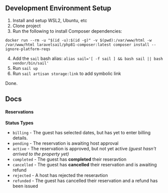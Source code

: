 ## Development Environment Setup

1. Install and setup WSL2, Ubuntu, etc
2. Clone project
3. Run the following to install Composer dependencies:

```
docker run --rm -u "$(id -u):$(id -g)" -v $(pwd):/var/www/html -w /var/www/html laravelsail/php81-composer:latest composer install --ignore-platform-reqs
```

4. Add the `sail` bash alias: `alias sail='[ -f sail ] && bash sail || bash vendor/bin/sail'`
5. Run `sail up`
6. Run `sail artisan storage:link` to add symbolic link

Done.

## Docs

#### Reservations

**Status Types**

-   `billing` - The guest has selected dates, but has yet to enter billing details.
-   `pending` - The reservation is awaiting host approval
-   `active` - The reservation is approved, but not yet active _(guest hasn't arrived to the property yet)_
-   `completed` - The guest has **completed** their reseravtion
-   `cancelled` - The guest has **cancelled** their reservation and is awaiting refund
-   `rejected` - A host has rejected the reseravtion
-   `refunded` - The guest has cancelled their reservation and a refund has been issued
